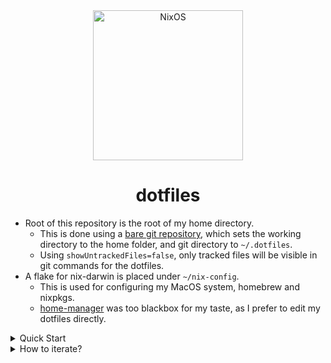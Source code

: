 <div align="center">
    <img alt="NixOS" src="https://fmlab.no/assets/images/typing-anime.gif" width="240px"/>
    <h1>dotfiles</h1>
</div>

- Root of this repository is the root of my home directory.
  - This is done using a [bare git repository](https://git-scm.com/book/en/v2/Git-on-the-Server-Getting-Git-on-a-Server), which sets the working directory to the home folder, and git directory to `~/.dotfiles`.
  - Using `showUntrackedFiles=false`, only tracked files will be visible in git commands for the dotfiles.
- A flake for nix-darwin is placed under `~/nix-config`.
  - This is used for configuring my MacOS system, homebrew and nixpkgs.
  - [home-manager](https://github.com/nix-community/home-manager) was too blackbox for my taste, as I prefer to edit my dotfiles directly.

<details>
<summary>Quick Start</summary>
<br>

1. Install `git` the "apple-way".

```bash
xcode-select --install
```

2. Install Nix using the [determinate system installer](https://github.com/DeterminateSystems/nix-installer).

```bash
curl --proto '=https' --tlsv1.2 -sSf -L https://install.determinate.systems/nix | sh -s -- install
```

3. Clone this repository to root of home directory.

```bash
git clone --bare https://github.com/frealmyr/dotfiles.git $HOME/.dotfiles/

DOTFILES='--git-dir=$HOME/.dotfiles/ --work-tree=$HOME'
git $DOTFILES checkout && \
git $DOTFILES reset --hard && \
git $DOTFILES pull && \
git $DOTFILES config status.showUntrackedFiles no
```

4. Build and use the flake for nix-darwin.

```bash
nix run nix-darwin -- switch --flake ~/nix-config
```

5. Reboot for good measure.

</details>

<details>
<summary>How to iterate?</summary>
<br>

Dotfiles can be added to git using a alias:

```bash
alias dtf='git --git-dir="$HOME/.dotfiles" --work-tree="$HOME" "$@"'
dtf status
dtf add ~/.config/something.conf
dtf commit -m "punny msg"
dtf push -u origin macos
```

Changes made to Nix-darwin flake, can be rolled out using this command:

```bash
darwin-rebuild switch --flake ~/nix-config
```

</details>
